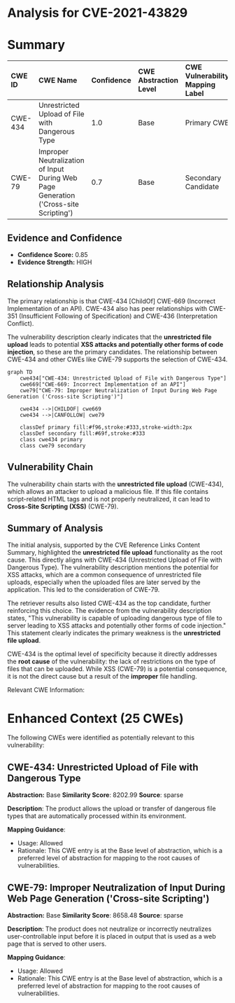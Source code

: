 # Analysis for CVE-2021-43829

# Summary
| CWE ID  | CWE Name                                                                  | Confidence | CWE Abstraction Level | CWE Vulnerability Mapping Label | CWE-Vulnerability Mapping Notes |
| :-------- | :------------------------------------------------------------------------ | :--------- | :---------------------- | :------------------------------ | :------------------------------ |
| CWE-434 | Unrestricted Upload of File with Dangerous Type                           | 1.0        | Base                    | Primary CWE                     | Allowed                       |
| CWE-79  | Improper Neutralization of Input During Web Page Generation ('Cross-site Scripting') | 0.7        | Base                    | Secondary Candidate             | Allowed                       |

## Evidence and Confidence

*   **Confidence Score:** 0.85
*   **Evidence Strength:** HIGH

## Relationship Analysis
The primary relationship is that CWE-434 [ChildOf] CWE-669 (Incorrect Implementation of an API). CWE-434 also has peer relationships with CWE-351 (Insufficient Following of Specification) and CWE-436 (Interpretation Conflict).

The vulnerability description clearly indicates that the **unrestricted file upload** leads to potential **XSS attacks and potentially other forms of code injection**, so these are the primary candidates. The relationship between CWE-434 and other CWEs like CWE-79 supports the selection of CWE-434.

```mermaid
graph TD
    cwe434["CWE-434: Unrestricted Upload of File with Dangerous Type"]
    cwe669["CWE-669: Incorrect Implementation of an API"]
    cwe79["CWE-79: Improper Neutralization of Input During Web Page Generation ('Cross-site Scripting')"]

    cwe434 -->|CHILDOF| cwe669
    cwe434 -->|CANFOLLOW| cwe79

    classDef primary fill:#f96,stroke:#333,stroke-width:2px
    classDef secondary fill:#69f,stroke:#333
    class cwe434 primary
    class cwe79 secondary
```

## Vulnerability Chain
The vulnerability chain starts with the **unrestricted file upload** (CWE-434), which allows an attacker to upload a malicious file. If this file contains script-related HTML tags and is not properly neutralized, it can lead to **Cross-Site Scripting (XSS)** (CWE-79).

## Summary of Analysis
The initial analysis, supported by the CVE Reference Links Content Summary, highlighted the **unrestricted file upload** functionality as the root cause. This directly aligns with CWE-434 (Unrestricted Upload of File with Dangerous Type). The vulnerability description mentions the potential for XSS attacks, which are a common consequence of unrestricted file uploads, especially when the uploaded files are later served by the application. This led to the consideration of CWE-79.

The retriever results also listed CWE-434 as the top candidate, further reinforcing this choice. The evidence from the vulnerability description states, "This vulnerability is capable of uploading dangerous type of file to server leading to XSS attacks and potentially other forms of code injection." This statement clearly indicates the primary weakness is the **unrestricted file upload**.

CWE-434 is the optimal level of specificity because it directly addresses the **root cause** of the vulnerability: the lack of restrictions on the type of files that can be uploaded. While XSS (CWE-79) is a potential consequence, it is not the direct cause but a result of the **improper** file handling.

Relevant CWE Information:

# Enhanced Context (25 CWEs)
The following CWEs were identified as potentially relevant to this vulnerability:

## CWE-434: Unrestricted Upload of File with Dangerous Type
**Abstraction:** Base
**Similarity Score**: 8202.99
**Source**: sparse

**Description**:
The product allows the upload or transfer of dangerous file types that are automatically processed within its environment.

**Mapping Guidance**:
- Usage: Allowed
- Rationale: This CWE entry is at the Base level of abstraction, which is a preferred level of abstraction for mapping to the root causes of vulnerabilities.

## CWE-79: Improper Neutralization of Input During Web Page Generation ('Cross-site Scripting')
**Abstraction:** Base
**Similarity Score**: 8658.48
**Source**: sparse

**Description**:
The product does not neutralize or incorrectly neutralizes user-controllable input before it is placed in output that is used as a web page that is served to other users.

**Mapping Guidance**:
- Usage: Allowed
- Rationale: This CWE entry is at the Base level of abstraction, which is a preferred level of abstraction for mapping to the root causes of vulnerabilities.